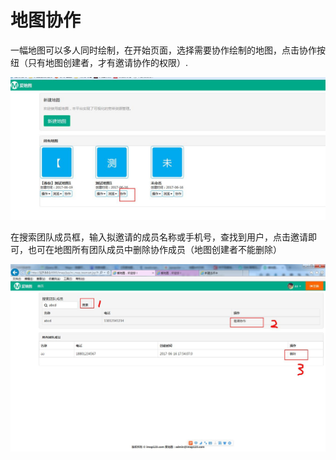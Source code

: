 # 地图协作

一幅地图可以多人同时绘制，在开始页面，选择需要协作绘制的地图，点击协作按纽（只有地图创建者，才有邀请协作的权限）.

![](/assets/17.jpg)

在搜索团队成员框，输入拟邀请的成员名称或手机号，查找到用户，点击邀请即可，也可在地图所有团队成员中删除协作成员（地图创建者不能删除）

![](/assets/n29.jpg)

